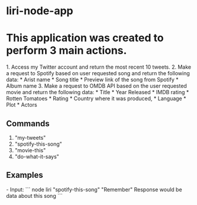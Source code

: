 # liri-node-app

<h1>This application was created to perform 3 main actions.</h1>
1. Access my Twitter account and return the most recent 10 tweets.
2. Make a request to Spotify based on user requested song and return the following data: 
    * Arist name
    * Song title
    * Preview link of the song from Spotify
    * Album name
3. Make a request to OMDB API based on the user requested movie and return the following data: 
    * Title
    * Year Released
    * IMDB rating
    * Rotten Tomatoes
    * Rating
    * Country where it was produced,
    * Language
    * Plot
    * Actors
<h2>Commands</h2>

1. "my-tweets"
2. "spotify-this-song"
3. "movie-this"
4. "do-what-it-says"

<h2>Examples</h2>
- Input:
```
node liri "spotify-this-song" "Remember"
Response would be data about this song
```
